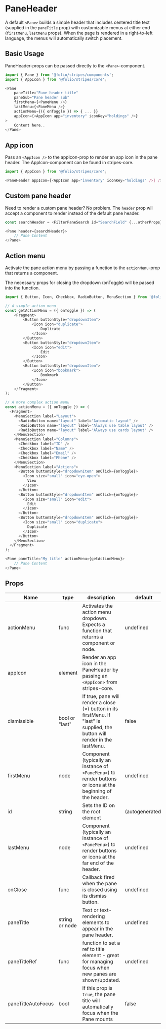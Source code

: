 # PaneHeader
A default `<Pane>` builds a simple header that includes centered title text (supplied in the `paneTitle` prop) with customizable menus at either end (`firstMenu`, `lastMenu` props). When the page is rendered in a right-to-left language, the menus will automatically switch placement.

## Basic Usage
PaneHeader-props can be passed directly to the `<Pane>`-component.

```js
import { Pane } from '@folio/stripes/components';
import { AppIcon } from '@folio/stripes/core';

<Pane
    paneTitle="Pane header title"
    paneSub="Pane header sub"
    firstMenu={<PaneMenu />}
    lastMenu={<PaneMenu />}
    actionMenu={({ onToggle }) => { ... }}
    appIcon={<AppIcon app="inventory" iconKey="holdings" />}
>
    Content here..
</Pane>
```

## App icon
Pass an `<AppIcon />` to the appIcon-prop to render an app icon in the pane header. The AppIcon-component can be found in stripes-core.

```js
import { AppIcon } from '@folio/stripes/core';

<PaneHeader appIcon={<AppIcon app="inventory" iconKey="holdings" />} />
```

## Custom pane header
Need to render a custom pane header? No problem. The `header` prop will accept a component to render instead of the default pane header.

```js
const searchHeader = <FilterPaneSearch id="SearchField" {...otherProps} />;

<Pane header={searchHeader}>
    // Pane Content
</Pane>
```

## Action menu
Activate the pane action menu by passing a function to the `actionMenu`-prop that returns a component.

The necessary props for closing the dropdown (onToggle) will be passed into the function.

```js
import { Button, Icon, Checkbox, RadioButton, MenuSection } from '@folio/stripes/components';

// A simple action menu
const getActionMenu = ({ onToggle }) => (
    <Fragment>
        <Button buttonStyle="dropdownItem">
            <Icon icon="duplicate">
                Duplicate
            </Icon>
        </Button>
        <Button buttonStyle="dropdownItem">
            <Icon icon="edit">
                Edit
            </Icon>
        </Button>
        <Button buttonStyle="dropdownItem">
            <Icon icon="bookmark">
                Bookmark
            </Icon>
        </Button>
    </Fragment>
);

// A more complex action menu
const actionMenu = ({ onToggle }) => (
  <Fragment>
    <MenuSection label="Layout">
      <RadioButton name="layout" label="Automatic layout" />
      <RadioButton name="layout" label="Always use table layout" />
      <RadioButton name="layout" label="Always use cards layout" />
    </MenuSection>
    <MenuSection label="Columns">
      <Checkbox label="ID" />
      <Checkbox label="Name" />
      <Checkbox label="Email" />
      <Checkbox label="Phone" />
    </MenuSection>
    <MenuSection label="Actions">
      <Button buttonStyle="dropdownItem" onClick={onToggle}>
        <Icon size="small" icon="eye-open">
          View
        </Icon>
      </Button>
      <Button buttonStyle="dropdownItem" onClick={onToggle}>
        <Icon size="small" icon="edit">
          Edit
        </Icon>
      </Button>
      <Button buttonStyle="dropdownItem" onClick={onToggle}>
        <Icon size="small" icon="duplicate">
          Duplicate
        </Icon>
      </Button>
    </MenuSection>
  </Fragment>
);

<Pane paneTitle="My title" actionMenu={getActionMenu}>
    // Pane Content
</Pane>
```

## Props
Name | type | description | default
--- | --- | --- | ---
actionMenu | func | Activates the action menu dropdown. Expects a function that returns a component or node. | undefined
appIcon | element | Render an app icon in the PaneHeader by passing an `<AppIcon>` from stripes-core. |  | undefined
dismissible | bool or "last"| If true, pane will render a close (&times;) button in its firstMenu. If "last" is supplied, the button will render in the lastMenu. | false
firstMenu | node | Component (typically an instance of `<PaneMenu>`) to render buttons or icons at the beginning of the header. | undefined
id | string | Sets the ID on the root element | (autogenerated)
lastMenu | node | Component (typically an instance of `<PaneMenu>`) to render buttons or icons at the far end of the header. | undefined
onClose | func | Callback fired when the pane is closed using its dismiss button. | undefined
paneTitle | string or node | Text or text-rendering elements to appear in the pane header. | undefined
paneTitleRef | func | function to set a ref to title element - great for managing focus when new panes are shown/updated. | undefined
paneTitleAutoFocus | bool | If this prop is `true`, the pane title will automatically focus when the Pane mounts | false
